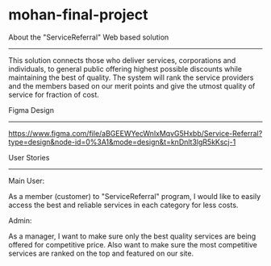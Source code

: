 # mohan-final-project

About the "ServiceReferral" Web based solution
__________________________________________________________________________________________________________

This solution connects those who deliver services, corporations and individuals, to general public offering
highest possible discounts while maintaining the best of quality. The system will rank the service providers
and the members based on our merit points and give the utmost quality of service for fraction of cost.



Figma Design
__________________________________________________________________________________________________________

https://www.figma.com/file/aBGEEWYecWnlxMqvG5Hxbb/Service-Referral?type=design&node-id=0%3A1&mode=design&t=knDnlt3lgR5kKscj-1



User Stories
__________________________________________________________________________________________________________

Main User:

As a member (customer) to "ServiceReferral" program, I would like to easily access the best and reliable 
services in each category for less costs.

Admin:

As a manager, I want to make sure only the best quality services are being offered for competitive price.
Also want to make sure the most competitive services are ranked on the top and featured on our site.
